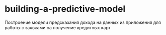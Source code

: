 # building-a-predictive-model
Построение модели предсказания дохода на данных из приложения для работы с заявками на получение кредитных карт
